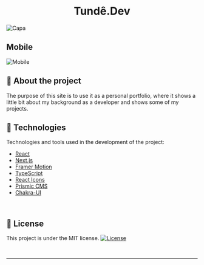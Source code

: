 <h1 align="center">
    Tundê.Dev
</h1>

![Capa](https://user-images.githubusercontent.com/83431609/145125506-d69180be-a588-4868-926b-e8306e79e14d.png)

## Mobile

![Mobile](https://user-images.githubusercontent.com/83431609/145086175-53d29666-c1e8-479a-b29f-871e659447d5.png)

## 📄 About the project

The purpose of this site is to use it as a personal portfolio, where it shows a little bit about my background as a developer and shows some of my projects.

## 📝 Technologies

Technologies and tools used in the development of the project:

- [React](https://reactjs.org/)
- [Next.js](https://nextjs.org/)
- [Framer Motion](https://www.framer.com/)
- [TypeScript](https://www.typescriptlang.org/)
- [React Icons](https://react-icons.github.io/react-icons/)
- [Prismic CMS](https://prismic.io/)
- [Chakra-UI](https://chakra-ui.com/)
<br>

## 🚀 License
This project is under the MIT license.
<a href="https://opensource.org/licenses/MIT">
    <img alt="License" src="https://img.shields.io/badge/license-MIT-6E40C9?style=flat-square">
</a>

<br>



---
